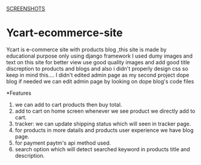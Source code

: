 [SCREENSHOTS](https://1drv.ms/f/s!AljPuC-a7vuNrwJ8Ose_YMAqC6bc?e=dgtp9Q)

# Ycart-ecommerce-site
Ycart is e-commerce site with products blog ,this site is made by educational purpose only using django framework
I used dumy images and text on this site for better view use good quality images and add good title discreption to products and blogs
and also i didn't properly design css so keep in mind this....
I didn't edited admin page as my second project dope blog if needed we can edit admin page by looking on dope blog's code files 

*Features

1. we can add to cart products then buy total.
2. add to cart on home screen whenever we see product we directly add to cart.
3. tracker: we can update shipping status which will seen in tracker page.
4. for products in more datails and products user experience we have blog page.
5. for payment paytm's api method used.
6. search option which will detect searched keyword in products title and description.
